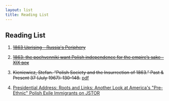 ```yaml
---
layout: list
title: Reading List
---
```


## Reading List


1. [~~1863 Uprising - Russia's Periphery~~](http://russiasperiphery.blogs.wm.edu/western-borderlands/poland/general/1863-uprising/)

2. [~~1863: the pochvenniki want Polish independence for the empire’s sake - XIX век~~](https://xixvek.wordpress.com/2012/04/09/1863-the-pochvenniki-want-polish-independence-for-the-empires-sake/)

3. ~~Kieniewicz, Stefan. “Polish Society and the Insurrection of 1863.” Past & Present 37 (July 1967): 130-148.~~ [pdf](https://oup.silverchair-cdn.com/oup/backfile/Content_public/Journal/past/37/1/10.1093_past_37.1.130/1/130.pdf?Expires=1487188869&Signature=g52zGjWy3DX6BUFn5w1fu0beVOQG-bFowNK0UVAA-f8sXKH2aM4UgA2wjkqOW159EICpyd4TMBXzfVhuVw2w7qOk0BrCHjvN9ME56BofIh6tjpm5ybxzhO9WvjCScy7KxtnYOPUODxID2Vnryqp-ePS8xTJZlFCnBVJBBrsZp9cgyfcE3u0~U9ByyVRb6UvcfQoZw7DYpCyxAsKQTkehsP24WP2ee7ZLYuK2AV3wdyYhAu8neZW7uIFQ0osUxssi5cc-oT5r-KsV1dwZwvq1jol1FtSUGLItyjXY32z5mQvYSWMs5xcQRx7grqYVTUUy6~kCB6qYMWXcb4W9EkAhZw__&Key-Pair-Id=APKAIUCZBIA4LVPAVW3Q)

4. [Presidential Address: Roots and Links: Another Look at America's "Pre-Ethnic" Polish Exile Immigrants on JSTOR](https://www.jstor.org/stable/20148026?Search=yes&resultItemClick=true&searchText=1863&searchUri=%2Ftopic%2Fexile%2F%3FQuery%3D1863%26page%3D2%26amp%3D%26amp%3D%26topic%3Dexile&seq=1#page_scan_tab_contents)


